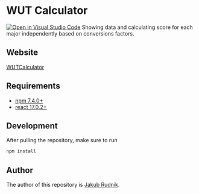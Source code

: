 # WUT Calculator

[![Open in Visual Studio Code](https://open.vscode.dev/badges/open-in-vscode.svg)](https://open.vscode.dev/Zeraye/wut-calculator)
Showing data and calculating score for each major independently based on conversions factors.

## Website

[WUTCalculator](https://zeraye.github.io/wut-calculator/)

## Requirements

- [npm 7.4.0+](https://www.npmjs.com/package/npm)
- [react 17.0.2+](https://www.npmjs.com/package/react)

## Development

After pulling the repository, make sure to run

```sh
npm install
```

## Author

The author of this repository is [Jakub Rudnik](https://github.com/Zeraye).
